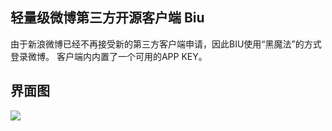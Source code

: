 轻量级微博第三方开源客户端 Biu 
---
由于新浪微博已经不再接受新的第三方客户端申请，因此BIU使用“黑魔法”的方式登录微博。
客户端内内置了一个可用的APP KEY。

界面图
---
![](https://github.com/shawwinbin/WeiboClient_Biu/blob/master/sreenshots/timeline.png)


